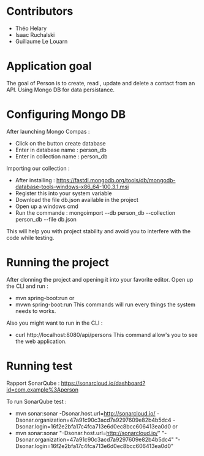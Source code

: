 # Contributors

- Théo Helary
- Isaac Ruchalski
- Guillaume Le Louarn

# Application goal

The goal of Person is to create, read , update and delete a contact from an API. Using Mongo DB for data persistance. 

# Configuring Mongo DB

After launching Mongo Compas : 
- Click on the button create database 
- Enter in database name : person_db
- Enter in collection name : person_db

Importing our collection :
- After installing : https://fastdl.mongodb.org/tools/db/mongodb-database-tools-windows-x86_64-100.3.1.msi
- Register this into your system variable 
- Download the file db.json available in the project
- Open up a windows cmd 
- Run the commande : mongoimport --db person_db --collection person_db --file db.json

This will help you with project stability and avoid you to interfere with the code while testing.

# Running the project

After clonning the project and opening it into your favorite editor.
Open up the CLI and run :
- mvn spring-boot:run 
or 
- mvwn spring-boot:run
This commands will run every things the system needs to works.

Also you might want to run in the CLI : 
- curl http://localhost:8080/api/persons
This command allow's you to see the web application. 

# Running test

Rapport SonarQube : https://sonarcloud.io/dashboard?id=com.example%3Aperson

To run SonarQube test :
- mvn sonar:sonar -Dsonar.host.url=http://sonarcloud.io/ -Dsonar.organization=47a91c90c3acd7a9297609e82b4b5dc4 -Dsonar.login=16f2e2bfa17c4fca713e6d0ec8bcc606413ea0d0
or
- mvn sonar:sonar "-Dsonar.host.url=http://sonarcloud.io/" "-Dsonar.organization=47a91c90c3acd7a9297609e82b4b5dc4" "-Dsonar.login=16f2e2bfa17c4fca713e6d0ec8bcc606413ea0d0"
